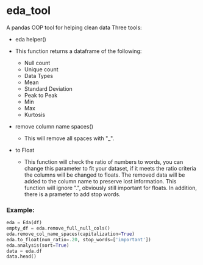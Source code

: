 # eda_tool
A pandas OOP tool for helping clean data
Three tools:
-  eda helper()
  - This function returns a dataframe of the following:
    * Null count
    * Unique count
    * Data Types
    * Mean
    * Standard Deviation
    * Peak to Peak
    * Min
    * Max
    * Kurtosis
- remove column name spaces()
  - This will remove all spaces with "_". 
  
- to Float 
  - This function will check the ratio of numbers to words, you can change this parameter to fit your dataset, if it meets the ratio criteria the columns will be changed to floats. The removed data will be added to the column name to preserve lost information. This function will ignore ".", obviously still important for floats. In addition, there is a prameter to add stop words. 

### Example:
```python
eda = Eda(df)
empty_df = eda.remove_full_null_cols()
eda.remove_col_name_spaces(capitalization=True)
eda.to_float(num_ratio=.20, stop_words=['important'])
eda.analysis(sort=True)
data = eda.df
data.head()
```
